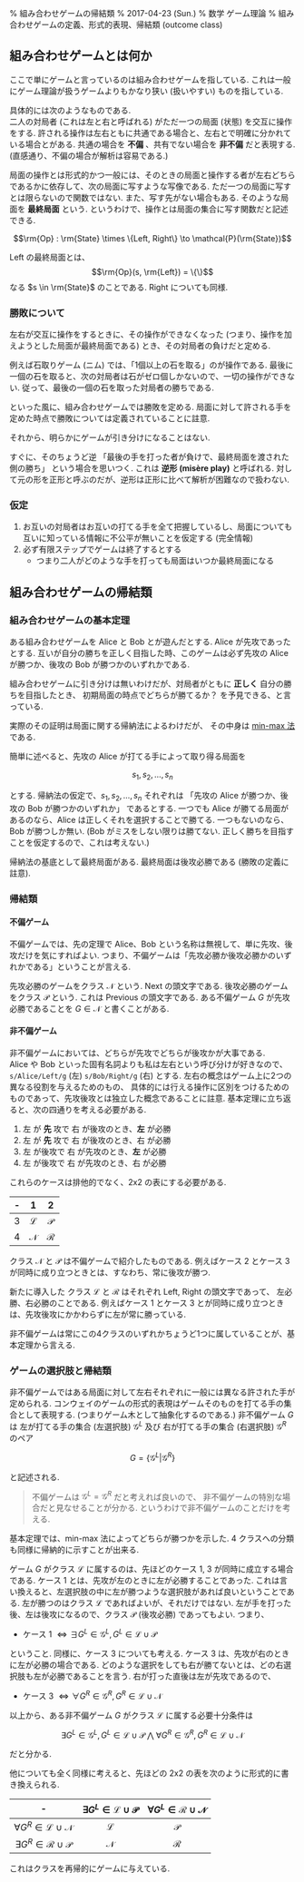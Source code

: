 % 組み合わせゲームの帰結類
% 2017-04-23 (Sun.)
% 数学 ゲーム理論
% 組み合わせゲームの定義、形式的表現、帰結類 (outcome class)

## 組み合わせゲームとは何か

ここで単にゲームと言っているのは組み合わせゲームを指している.
これは一般にゲーム理論が扱うゲームよりもかなり狭い (扱いやすい) ものを指している.

具体的には次のようなものである.  
二人の対局者 (これは左と右と呼ばれる) がただ一つの局面 (状態) を交互に操作をする.
許される操作は左右ともに共通である場合と、左右とで明確に分かれている場合とがある.
共通の場合を **不偏** 、共有でない場合を **非不偏** だと表現する.
(直感通り、不偏の場合が解析は容易である.)

局面の操作とは形式的かつ一般には、そのときの局面と操作する者が左右どちらであるかに依存して、次の局面に写すような写像である.
ただ一つの局面に写すとは限らないので関数ではない.
また、写す先がない場合もある. そのような局面を **最終局面** という.
というわけで、操作とは局面の集合に写す関数だと記述できる.

$$\rm{Op} : \rm{State} \times \{Left, Right\} \to \mathcal{P}(\rm{State})$$

Left の最終局面とは、
$$\rm{Op}(s, \rm{Left}) = \{\}$$
なる $s \in \rm{State}$ のことである.
Right についても同様.

### 勝敗について

左右が交互に操作をするときに、その操作ができなくなった
(つまり、操作を加えようとした局面が最終局面である)
とき、その対局者の負けだと定める.

例えば石取りゲーム (ニム) では、「1個以上の石を取る」のが操作である.
最後に一個の石を取ると、次の対局者は石がゼロ個しかないので、一切の操作ができない.
従って、最後の一個の石を取った対局者の勝ちである.

といった風に、組み合わせゲームでは勝敗を定める.
局面に対して許される手を定めた時点で勝敗については定義されていることに註意.

それから、明らかにゲームが引き分けになることはない.

すぐに、そのちょうど逆
「最後の手を打った者が負けで、最終局面を渡された側の勝ち」
という場合を思いつく.
これは **逆形 (misère play)** と呼ばれる.
対して元の形を正形と呼ぶのだが、逆形は正形に比べて解析が困難なので扱わない.

### 仮定

1. お互いの対局者はお互いの打てる手を全て把握しているし、局面についても互いに知っている情報に不公平が無いことを仮定する (完全情報)
1. 必ず有限ステップでゲームは終了するとする
    - つまり二人がどのような手を打っても局面はいつか最終局面になる

## 組み合わせゲームの帰結類

### 組み合わせゲームの基本定理

<div class="thm">
ある組み合わせゲームを Alice と Bob とが遊んだとする.
Alice が先攻であったとする.
互いが自分の勝ちを正しく目指した時、このゲームは必ず先攻の Alice が勝つか、後攻の Bob が勝つかのいずれかである.</div>

組み合わせゲームに引き分けは無いわけだが、対局者がともに **正しく** 自分の勝ちを目指したとき、
初期局面の時点でどちらが勝てるか？ を予見できる、と言っている.

実際のその証明は局面に関する帰納法によるわけだが、
その中身は
[min-max 法](https://ja.wikipedia.org/wiki/ミニマックス法)
である.

簡単に述べると、先攻の Alice が打てる手によって取り得る局面を

$$s_1, s_2, \ldots, s_n$$

とする.
帰納法の仮定で、$s_1, s_2, \ldots, s_n$ それぞれは
「先攻の Alice が勝つか、後攻の Bob が勝つかのいずれか」
であるとする.
一つでも Alice が勝てる局面があるのなら、Alice は正しくそれを選択することで勝てる.
一つもないのなら、Bob が勝つしか無い.
(Bob がミスをしない限りは勝てない. 正しく勝ちを目指すことを仮定するので、これは考えない.)

帰納法の基底として最終局面がある.
最終局面は後攻必勝である (勝敗の定義に註意).

### 帰結類

#### 不偏ゲーム

不偏ゲームでは、先の定理で Alice、Bob という名称は無視して、単に先攻、後攻だけを気にすればよい.
つまり、不偏ゲームは「先攻必勝か後攻必勝かのいずれかである」ということが言える.

先攻必勝のゲームをクラス $\mathcal{N}$ という.
Next の頭文字である.
後攻必勝のゲームをクラス $\mathcal{P}$ という.
これは Previous の頭文字である.
ある不偏ゲーム $G$ が先攻必勝であることを
$G \in \mathcal{N}$
と書くことがある.

#### 非不偏ゲーム

非不偏ゲームにおいては、どちらが先攻でどちらが後攻かが大事である.  
Alice や Bob といった固有名詞よりも私は左右という呼び分けが好きなので、
`s/Alice/Left/g` (左)
`s/Bob/Right/g` (右)
とする.
左右の概念はゲーム上に2つの異なる役割を与えるためのもの、
具体的には行える操作に区別をつけるためのものであって、先攻後攻とは独立した概念であることに註意.
基本定理に立ち返ると、次の四通りを考える必要がある.

1. 左 が **先** 攻で 右 が後攻のとき、**左** が必勝
2. 左 が **先** 攻で 右 が後攻のとき、右 が必勝
3. 左 が後攻で 右 が先攻のとき、**左** が必勝
4. 左 が後攻で 右 が先攻のとき、右 が必勝

これらのケースは排他的でなく、2x2 の表にする必要がある.

| - | 1 | 2 |
|:-:|:-:|:-:|
| 3 | $\mathcal{L}$ | $\mathcal{P}$ |
| 4 | $\mathcal{N}$ | $\mathcal{R}$ |

クラス $\mathcal{N}$ と $\mathcal{P}$ は不偏ゲームで紹介したものである.
例えばケース 2 とケース 3 が同時に成り立つときとは、すなわち、常に後攻が勝つ.

新たに導入した
クラス $\mathcal{L}$ と $\mathcal{R}$ はそれぞれ Left, Right の頭文字であって、
左必勝、右必勝のことである.
例えばケース 1 とケース 3 とが同時に成り立つときは、先攻後攻にかかわらずに左が常に勝っている.

<div class="thm">
非不偏ゲームは常にこの4クラスのいずれかちょうど1つに属していることが、基本定理から言える.
</div>

### ゲームの選択肢と帰結類

非不偏ゲームではある局面に対して左右それぞれに一般には異なる許された手が定められる.
コンウェイのゲームの形式的表現はゲームそのものを打てる手の集合として表現する.
(つまりゲーム木として抽象化するのである.)
非不偏ゲーム $G$ は
左が打てる手の集合 (左選択肢) $\mathcal{G}^L$ 及び
右が打てる手の集合 (右選択肢) $\mathcal{G}^R$
のペア

$$G = \{ \mathcal{G}^L | \mathcal{G}^R \}$$

と記述される.

> 不偏ゲームは
> $\mathcal{G}^L = \mathcal{G}^R$ だと考えれば良いので、
> 非不偏ゲームの特別な場合だと見なせることが分かる.
> というわけで非不偏ゲームのことだけを考える.

基本定理では、min-max 法によってどちらが勝つかを示した.
4 クラスへの分類も同様に帰納的に示すことが出来る.

ゲーム $G$ がクラス $\mathcal{L}$ に属するのは、先ほどのケース 1, 3 が同時に成立する場合である.
ケース 1 とは、先攻が左のときに左が必勝することであった.
これは言い換えると、左選択肢の中に左が勝つような選択肢があれば良いということである.
左が勝つのはクラス $\mathcal{L}$ であればよいが、それだけではない.
左が手を打った後、左は後攻になるので、クラス $\mathcal{P}$ (後攻必勝) であってもよい.
つまり、

- ケース 1 $\iff \exists G^L \in \mathcal{G}^L, G^L \in \mathcal{L} \cup \mathcal{P}$

ということ.
同様に、ケース 3 についても考える.
ケース 3 は、先攻が右のときに左が必勝の場合である.
どのような選択をしても右が勝てないとは、どの右選択肢も左が必勝であることを言う.
右が打った直後は左が先攻であるので、

- ケース 3 $\iff \forall G^R \in \mathcal{G}^R, G^R \in \mathcal{L} \cup \mathcal{N}$

以上から、ある非不偏ゲーム $G$ がクラス $\mathcal{L}$ に属する必要十分条件は

$$\exists G^L \in \mathcal{G}^L, G^L \in \mathcal{L} \cup \mathcal{P}
~
\bigwedge
~
\forall G^R \in \mathcal{G}^R, G^R \in \mathcal{L} \cup \mathcal{N}$$

だと分かる.

他についても全く同様に考えると、先ほどの 2x2 の表を次のように形式的に書き換えられる.

| - | $\exists G^L \in \mathcal{L} \cup \mathcal{P}$ | $\forall G^L \in \mathcal{R} \cup \mathcal{N}$ |
|:-:|:-:|:-:|
| $\forall G^R \in \mathcal{L} \cup \mathcal{N}$ | $\mathcal{L}$ | $\mathcal{P}$ |
| $\exists G^R \in \mathcal{R} \cup \mathcal{P}$ | $\mathcal{N}$ | $\mathcal{R}$ |

これはクラスを再帰的にゲームに与えている.
